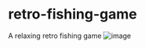 # retro-fishing-game
A relaxing retro fishing game
![image](https://github.com/user-attachments/assets/6eb10f0d-93cd-4572-af8b-0b962dab5a8a)
